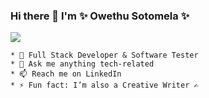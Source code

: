 ### Hi there 👋  I'm  ✨ Owethu Sotomela ✨

![](https://komarev.com/ghpvc/?username=OwethuSotomela&label=Owethu+Sotomela's+Profile+Views&color=ff69b4)

<!--  * 🔭 I’m currently working on "airbnbmernstack App" -->
<!--  * 👯 I’m looking to collaborate on Building IOS / Android apps -->
	* 🚀 Full Stack Developer & Software Tester
	* 💬 Ask me anything tech-related
	* 📫 Reach me on LinkedIn
	* ⚡ Fun fact: I’m also a Creative Writer ✍️

